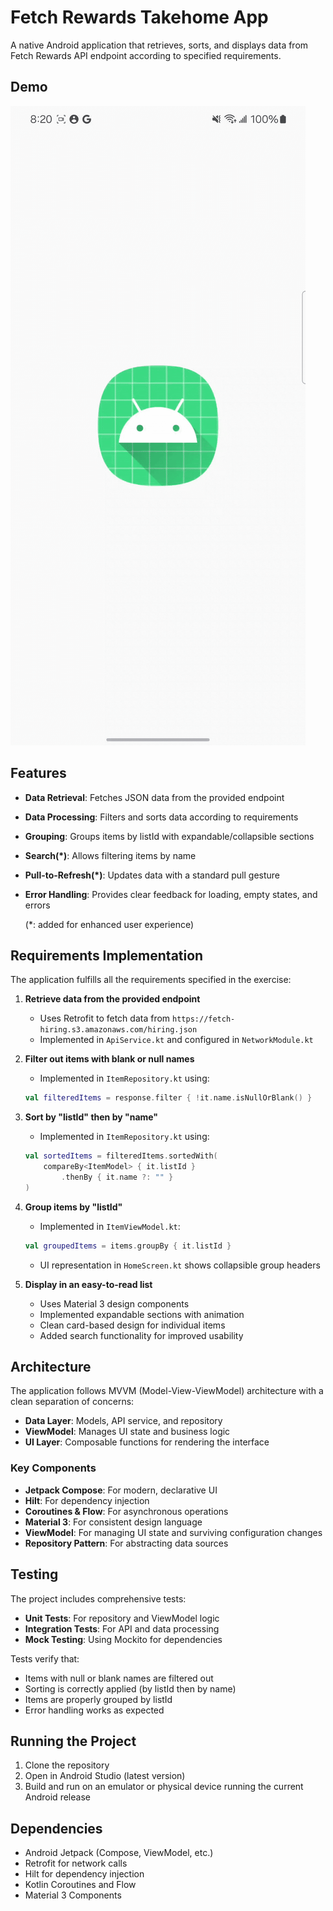 # Fetch Rewards Takehome App

A native Android application that retrieves, sorts, and displays data from Fetch Rewards API endpoint according to specified requirements.

## Demo

![App Demo](demo.gif)



## Features

- **Data Retrieval**: Fetches JSON data from the provided endpoint
- **Data Processing**: Filters and sorts data according to requirements
- **Grouping**: Groups items by listId with expandable/collapsible sections
- **Search(*)**: Allows filtering items by name
- **Pull-to-Refresh(*)**: Updates data with a standard pull gesture
- **Error Handling**: Provides clear feedback for loading, empty states, and errors

    (*: added for enhanced user experience)

## Requirements Implementation

The application fulfills all the requirements specified in the exercise:

1. **Retrieve data from the provided endpoint**
   - Uses Retrofit to fetch data from `https://fetch-hiring.s3.amazonaws.com/hiring.json`
   - Implemented in `ApiService.kt` and configured in `NetworkModule.kt`

2. **Filter out items with blank or null names**
   - Implemented in `ItemRepository.kt` using:
   ```kotlin
   val filteredItems = response.filter { !it.name.isNullOrBlank() }
   ```

3. **Sort by "listId" then by "name"**
   - Implemented in `ItemRepository.kt` using:
   ```kotlin
   val sortedItems = filteredItems.sortedWith(
       compareBy<ItemModel> { it.listId }
           .thenBy { it.name ?: "" }
   )
   ```

4. **Group items by "listId"**
   - Implemented in `ItemViewModel.kt`:
   ```kotlin
   val groupedItems = items.groupBy { it.listId }
   ```
   - UI representation in `HomeScreen.kt` shows collapsible group headers

5. **Display in an easy-to-read list**
   - Uses Material 3 design components
   - Implemented expandable sections with animation
   - Clean card-based design for individual items
   - Added search functionality for improved usability

## Architecture

The application follows MVVM (Model-View-ViewModel) architecture with a clean separation of concerns:

- **Data Layer**: Models, API service, and repository
- **ViewModel**: Manages UI state and business logic
- **UI Layer**: Composable functions for rendering the interface

### Key Components

- **Jetpack Compose**: For modern, declarative UI
- **Hilt**: For dependency injection
- **Coroutines & Flow**: For asynchronous operations
- **Material 3**: For consistent design language
- **ViewModel**: For managing UI state and surviving configuration changes
- **Repository Pattern**: For abstracting data sources

## Testing

The project includes comprehensive tests:

- **Unit Tests**: For repository and ViewModel logic
- **Integration Tests**: For API and data processing
- **Mock Testing**: Using Mockito for dependencies

Tests verify that:
- Items with null or blank names are filtered out
- Sorting is correctly applied (by listId then by name)
- Items are properly grouped by listId
- Error handling works as expected

## Running the Project

1. Clone the repository
2. Open in Android Studio (latest version)
3. Build and run on an emulator or physical device running the current Android release

## Dependencies

- Android Jetpack (Compose, ViewModel, etc.)
- Retrofit for network calls
- Hilt for dependency injection
- Kotlin Coroutines and Flow
- Material 3 Components